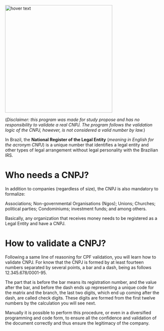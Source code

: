 <img src="/Users/emidiovaleretoneto/Downloads/cnpj.png" width="350" title="hover text">

(*Disclaimer: this program was made for study propose and has no responsibility to validate a real CNPJ. The program follows the validation logic of the CNPJ, however, is not considered a valid number by law.*)

In Brazil, the **National Register of the Legal Entity** (*meaning in English for the acronym CNPJ*) is a unique number that identifies a legal entity and other types of legal arrangement without legal personality with the Brazilian IRS.

# Who needs a CNPJ?

In addition to companies (regardless of size), the CNPJ is also mandatory to formalize:

Associations;
Non-governmental Organisations (Ngos);
Unions;
Churches;
political parties;
Condominiums;
investment funds; 
and among others.

Basically, any organization that receives money needs to be registered as a Legal Entity and have a CNPJ.

# How to validate a CNPJ?

Following a same line of reasoning for CPF validation, you will learn how to validate CNPJ. For know that the CNPJ is formed by at least fourteen numbers separated by several points, a bar and a dash, being as follows 12.345.678/0001-95.

The part that is before the bar means its registration number, and the value after the bar, and before the dash ends up representing a unique code for the matrix and the branch, the last two digits, which end up coming after the dash, are called check digits. These digits are formed from the first twelve numbers by the calculation you will see next.

Manually it is possible to perform this procedure, or even in a diversified programming and code form, to ensure all the confidence and validation of the document correctly and thus ensure the legitimacy of the company.

